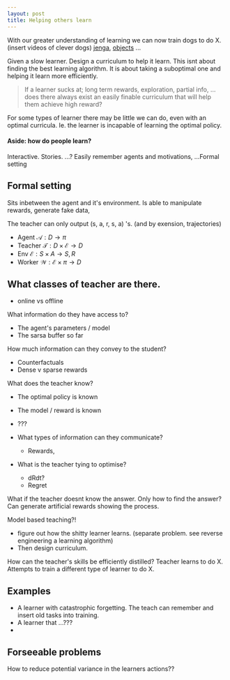 ```yaml
---
layout: post
title: Helping others learn
---
```


With our greater understanding of learning we can now train dogs to do X. (insert videos of clever dogs) [jenga](https://www.youtube.com/watch?v=1kl3Y82qRDg), [objects](https://www.youtube.com/watch?v=Ip_uVTWfXyI) ...

Given a slow learner. Design a curriculum to help it learn. This isnt about finding the best learning algorithm. It is about taking a suboptimal one and helping it learn more efficiently.

> If a learner sucks at; long term rewards, exploration, partial info, ... does there always exist an easily finable curriculum that will help them achieve high reward?

For some types of learner there may be little we can do, even with an optimal curricula.
Ie. the learner is incapable of learning the optimal policy.

#### Aside: how do people learn?
Interactive. Stories. ...? Easily remember agents and motivations, ...Formal setting

## Formal setting

Sits inbetween the agent and it's environment. Is able to manipulate rewards, generate fake data,

The teacher can only output (s, a, r, s, a) 's. (and by exension, trajectories)

- Agent $\mathcal A: D\to \pi$
- Teacher $\mathcal T: D \times \mathcal E\to D$
- Env $\mathcal E: S \times A \to S, R$
- Worker $\mathcal W: \mathcal E \times \pi \to D$

## What classes of teacher are there.

- online vs offline

What information do they have access to?
- The agent's parameters / model
- The sarsa buffer so far

How much information can they convey to the student?
- Counterfactuals
- Dense v sparse rewards

What does the teacher know?
- The optimal policy is known
- The model / reward is known
- ???

- What types of information can they communicate?
  - Rewards,
- What is the teacher tying to optimise?
  - dRdt?
  - Regret


What if the teacher doesnt know the answer. Only how to find the answer? Can generate artificial rewards showing the process.

Model based teaching?!

- figure out how the shitty learner learns. (separate problem. see reverse engineering a learning algorithm)
- Then design curriculum.

How can the teacher's skills be efficiently distilled? Teacher learns to do X. Attempts to train a different type of learner to do X.

## Examples

- A learner with catastrophic forgetting. The teach can remember and insert old tasks into training.
- A learner that ...???
-

## Forseeable problems


How to reduce potential variance in the learners actions??
